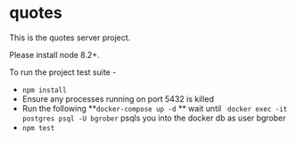 # quotes

This is the quotes server project.

Please install node 8.2+.

To run the project test suite - 
* `npm install`
* Ensure any processes running on port 5432 is killed
* Run the following
**`docker-compose up -d`
** wait until ` docker exec -it postgres psql -U bgrober` psqls you into the docker db as user bgrober
* `npm test`
